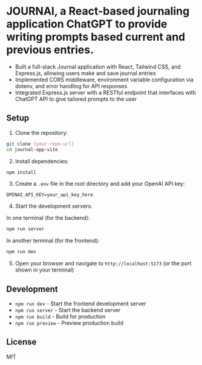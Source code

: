 # JOURNAI, a React-based journaling application ChatGPT to provide writing prompts based current and previous entries.

- Built a full-stack Journal application with React, Tailwind CSS, and Express.js, allowing users make and save journal entries
- Implemented CORS middleware, environment variable configuration via dotenv, and error handling for API responses
- Integrated Express.js server with a RESTful endpoint that interfaces with ChatGPT API to give tailored prompts to the user


## Setup

1. Clone the repository:
```bash
git clone [your-repo-url]
cd journal-app-vite
```

2. Install dependencies:
```bash
npm install
```

3. Create a `.env` file in the root directory and add your OpenAI API key:
```
OPENAI_API_KEY=your_api_key_here
```

4. Start the development servers:

In one terminal (for the backend):
```bash
npm run server
```

In another terminal (for the frontend):
```bash
npm run dev
```

5. Open your browser and navigate to `http://localhost:5173` (or the port shown in your terminal)

## Development

- `npm run dev` - Start the frontend development server
- `npm run server` - Start the backend server
- `npm run build` - Build for production
- `npm run preview` - Preview production build

## License

MIT 